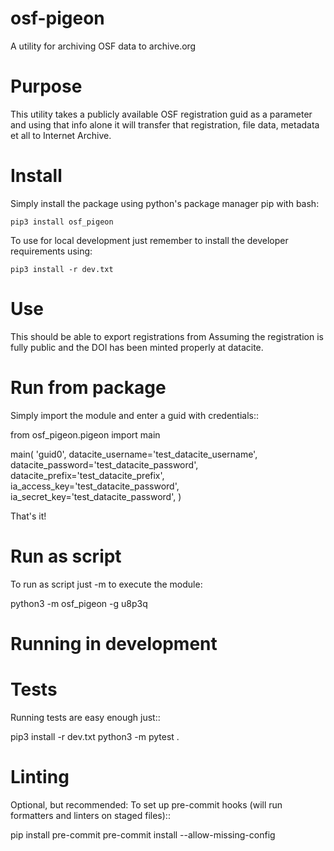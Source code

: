 
osf-pigeon
========================

A utility for archiving OSF data to archive.org  


Purpose
============

This utility takes a publicly available OSF registration guid as a parameter and using that info alone it will transfer
that registration, file data, metadata et all to Internet Archive.

Install
============

Simply install the package using python's package manager pip with bash:
 
 ``pip3 install osf_pigeon``
 
To use for local development just remember to install the developer requirements using:

 ``pip3 install -r dev.txt``

Use
============

This should be able to export registrations from 
Assuming the registration is fully public and the DOI has been minted properly at datacite. 


Run from package
============


Simply import the module and enter a guid with credentials::

 from osf_pigeon.pigeon import main

 main(
    'guid0',
    datacite_username='test_datacite_username',
    datacite_password='test_datacite_password',
    datacite_prefix='test_datacite_prefix',
    ia_access_key='test_datacite_password',
    ia_secret_key='test_datacite_password',
 )

That's it!

Run as script
============

To run as script just -m to execute the module:

 python3 -m osf_pigeon -g u8p3q 


Running in development
========================


Tests
============

Running tests are easy enough just::

 pip3 install -r dev.txt
 python3 -m pytest . 


Linting
============


Optional, but recommended: To set up pre-commit hooks (will run
formatters and linters on staged files)::

 pip install pre-commit
 pre-commit install --allow-missing-config